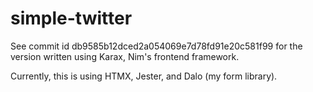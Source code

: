 # simple-twitter
See commit id db9585b12dced2a054069e7d78fd91e20c581f99 for the version written using Karax, Nim's frontend framework.

Currently, this is using HTMX, Jester, and Dalo (my form library).

